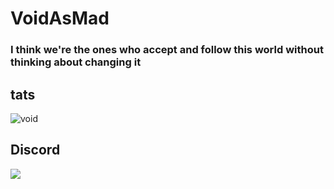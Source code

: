 
# VoidAsMad

### I think we're the ones who accept and follow this world without thinking about changing it<br/>

## tats
![void](https://github-readme-stats.vercel.app/api?username=VoidAsMad&show_icons=true&theme=dark)<br/>

## Discord
[<img src="https://img.shields.io/badge/discord-4374D9?style=for-the-badge&logo=discord&logoColor=white">](https://discord.gg/gZdss4T8X6)
